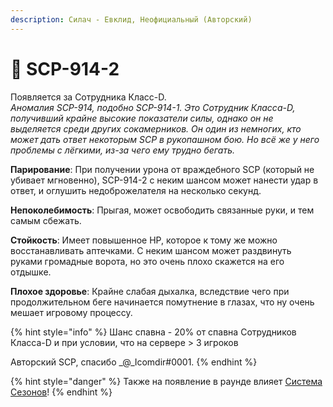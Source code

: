 ```yaml
---
description: Силач - Евклид, Неофициальный (Авторский)
---
```


# 💪 SCP-914-2

Появляется за Сотрудника Класс-D.\
_Аномалия SCP-914, подобно SCP-914-1. Это Сотрудник Класса-D, получивший крайне высокие показатели силы, однако он не выделяется среди других сокамерников. Он один из немногих, кто может дать ответ некоторым SCP в рукопашном бою. Но всё же у него проблемы с лёгкими, из-за чего ему трудно бегать._

**Парирование**: При получении урона от враждебного SCP (который не убивает мгновенно), SCP-914-2 с неким шансом может нанести удар в ответ, и оглушить недоброжелателя на несколько секунд.

**Непоколебимость**: Прыгая, может освободить связанные руки, и тем самым сбежать.

**Стойкость**: Имеет повышенное HP, которое к тому же можно восстанавливать аптечками. С неким шансом может раздвинуть руками громадные ворота, но это очень плохо скажется на его отдышке.

**Плохое здоровье**: Крайне слабая дыхалка, вследствие чего при продолжительном беге начинается помутнение в глазах, что ну очень мешает игровому процессу.

{% hint style="info" %}
Шанс спавна - 20% от спавна Сотрудников Класса-D и при условии, что на сервере > 3 игроков

Авторский SCP, спасибо _@_Icomdir#0001.
{% endhint %}

{% hint style="danger" %}
Также на появление в раунде влияет [Система Сезонов](../server-systems/seasons.md)!
{% endhint %}
